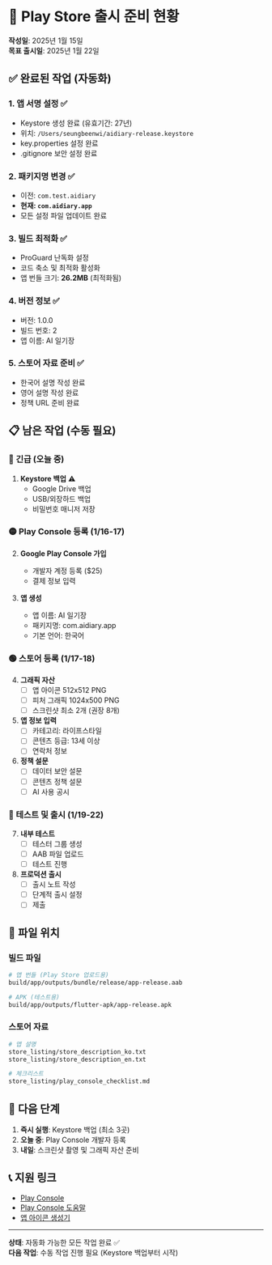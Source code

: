 # 🚀 Play Store 출시 준비 현황
**작성일**: 2025년 1월 15일  
**목표 출시일**: 2025년 1월 22일

## ✅ 완료된 작업 (자동화)

### 1. 앱 서명 설정 ✅
- Keystore 생성 완료 (유효기간: 27년)
- 위치: `/Users/seungbeenwi/aidiary-release.keystore`
- key.properties 설정 완료
- .gitignore 보안 설정 완료

### 2. 패키지명 변경 ✅
- 이전: `com.test.aidiary`
- **현재: `com.aidiary.app`**
- 모든 설정 파일 업데이트 완료

### 3. 빌드 최적화 ✅
- ProGuard 난독화 설정
- 코드 축소 및 최적화 활성화
- 앱 번들 크기: **26.2MB** (최적화됨)

### 4. 버전 정보 ✅
- 버전: 1.0.0
- 빌드 번호: 2
- 앱 이름: AI 일기장

### 5. 스토어 자료 준비 ✅
- 한국어 설명 작성 완료
- 영어 설명 작성 완료
- 정책 URL 준비 완료

## 📋 남은 작업 (수동 필요)

### 🔴 긴급 (오늘 중)
1. **Keystore 백업** ⚠️
   - Google Drive 백업
   - USB/외장하드 백업
   - 비밀번호 매니저 저장

### 🟡 Play Console 등록 (1/16-17)
2. **Google Play Console 가입**
   - 개발자 계정 등록 ($25)
   - 결제 정보 입력

3. **앱 생성**
   - 앱 이름: AI 일기장
   - 패키지명: com.aidiary.app
   - 기본 언어: 한국어

### 🟢 스토어 등록 (1/17-18)
4. **그래픽 자산**
   - [ ] 앱 아이콘 512x512 PNG
   - [ ] 피처 그래픽 1024x500 PNG
   - [ ] 스크린샷 최소 2개 (권장 8개)

5. **앱 정보 입력**
   - [ ] 카테고리: 라이프스타일
   - [ ] 콘텐츠 등급: 13세 이상
   - [ ] 연락처 정보

6. **정책 설문**
   - [ ] 데이터 보안 설문
   - [ ] 콘텐츠 정책 설문
   - [ ] AI 사용 공시

### 🔵 테스트 및 출시 (1/19-22)
7. **내부 테스트**
   - [ ] 테스터 그룹 생성
   - [ ] AAB 파일 업로드
   - [ ] 테스트 진행

8. **프로덕션 출시**
   - [ ] 출시 노트 작성
   - [ ] 단계적 출시 설정
   - [ ] 제출

## 📁 파일 위치

### 빌드 파일
```bash
# 앱 번들 (Play Store 업로드용)
build/app/outputs/bundle/release/app-release.aab

# APK (테스트용)
build/app/outputs/flutter-apk/app-release.apk
```

### 스토어 자료
```bash
# 앱 설명
store_listing/store_description_ko.txt
store_listing/store_description_en.txt

# 체크리스트
store_listing/play_console_checklist.md
```

## 🎯 다음 단계

1. **즉시 실행**: Keystore 백업 (최소 3곳)
2. **오늘 중**: Play Console 개발자 등록
3. **내일**: 스크린샷 촬영 및 그래픽 자산 준비

## 📞 지원 링크

- [Play Console](https://play.google.com/console)
- [Play Console 도움말](https://support.google.com/googleplay/android-developer)
- [앱 아이콘 생성기](https://developer.android.com/studio/write/image-asset-studio)

---

**상태**: 자동화 가능한 모든 작업 완료 ✅  
**다음 작업**: 수동 작업 진행 필요 (Keystore 백업부터 시작)